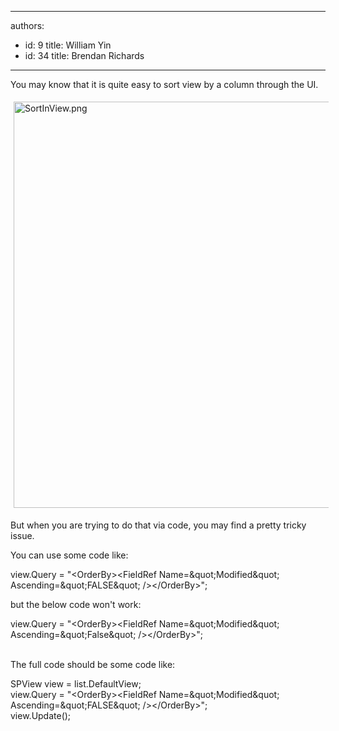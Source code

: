 

---
authors:
  - id: 9
    title: William Yin
  - id: 34
    title: Brendan Richards
---




<span class='intro'> You may know that it is quite&#160;easy to sort view by a column through the UI.<dl class="ssw15-rteElement-ImageArea"><img src="/SoftwareDevelopment/RulesToBetterSharePoint/PublishingImages/SortInView.png" alt="SortInView.png" style="margin&#58;5px;width&#58;650px;" /><br></dl><div>But when you are trying to do that via code, you may find a pretty tricky issue.</div> </span>

You can use some code like&#58;<div><p class="ssw15-rteElement-CodeArea">view.Query = &quot;&lt;OrderBy&gt;&lt;FieldRef Name=\&quot;Modified\&quot; Ascending=\&quot;FALSE\&quot; /&gt;&lt;/OrderBy&gt;&quot;;</p><div>but the below code won't work&#58;<br></div><div><p class="ssw15-rteElement-CodeArea">view.Query = &quot;&lt;OrderBy&gt;&lt;FieldRef Name=\&quot;Modified\&quot; Ascending=\&quot;False\&quot; /&gt;&lt;/OrderBy&gt;&quot;;</p><div>​<br></div><div>The full code should be some code&#160;​like&#58;</div><div><p class="ssw15-rteElement-CodeArea">SPView view = list.DefaultView;<br>view.Query = &quot;&lt;OrderBy&gt;&lt;FieldRef Name=\&quot;Modified\&quot; Ascending=\&quot;FALSE\&quot; /&gt;&lt;/OrderBy&gt;&quot;;<br>view.Update();​​​​<br></p>​<br>​</div><br></div><div>&#160; &#160; &#160; &#160; &#160; &#160; &#160; &#160; &#160; &#160;</div><div>&#160; &#160; &#160; &#160; &#160; &#160; &#160; &#160; &#160; &#160;&#160;</div><div>&#160; &#160; &#160; &#160; &#160; &#160; &#160; &#160; &#160; &#160;&#160;</div><br></div>


